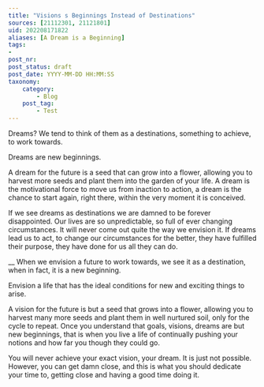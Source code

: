 ```yaml
---
title: "Visions s Beginnings Instead of Destinations"
sources: [21112301, 21121801]
uid: 202208171822
aliases: [A Dream is a Beginning]
tags:
-
post_nr:
post_status: draft
post_date: YYYY-MM-DD HH:MM:SS
taxonomy:
    category:
        - Blog
    post_tag:
        - Test
---
```



Dreams? We tend to think of them as a destinations, something to achieve, to work towards.

Dreams are new beginnings.

A dream for the future is a seed that can grow into a flower, allowing you to harvest more seeds and plant them into the garden of your life. A dream is the motivational force to move us from inaction to action, a dream is the chance to start again, right there, within the very moment it is conceived. 

If we see dreams as destinations we are damned to be forever disappointed. Our lives are so unpredictable, so full of ever changing circumstances. It will never come out quite the way we envision it. If dreams lead us to act, to change our circumstances for the better, they have fulfilled their purpose, they have done for us all they can do.

__
When we envision a future to work towards, we see it as a destination, when in fact, it is a new beginning.

Envision a life that has the ideal conditions for new and exciting things to arise.

A vision for the future is but a seed that grows into a flower, allowing you to harvest many more seeds and plant them in well nurtured soil, only for the cycle to repeat. Once you understand that goals, visions, dreams are but new beginnings, that is when you live a life of continually pushing your notions and how far you though they could go.

You will never achieve your exact vision, your dream. It is just not possible. However, you can get damn close, and this is what you should dedicate your time to, getting close and having a good time doing it.
